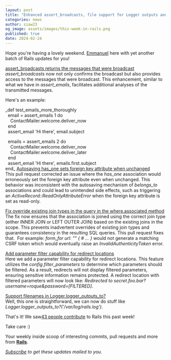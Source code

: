 ```yaml
---
layout: post
title: "Enhanced assert_broadcasts, file support for Logger outputs and more!"
categories: news
author: siaw23
og_image: assets/images/this-week-in-rails.png
published: true
date: 2024-02-24
---
```


Hope you're having a lovely weekend. [Emmanuel](https://twitter.com/siaw23) here with yet another batch of Rails updates for you!  
  
 [assert\_broadcasts returns the messages that were broadcast  
](https://github.com/rails/rails/pull/47025)_assert\_broadcasts_ now not only confirms the broadcast but also provides access to the messages that were broadcast. This enhancement, similar to what we have in _assert\_emails_, facilitates additional analyses of the transmitted messages.   
  
Here's an example:  
  
_def test\_emails\_more\_thoroughly  
&nbsp; email = assert\_emails 1 do  
&nbsp; &nbsp; ContactMailer.welcome.deliver\_now  
&nbsp; end  
&nbsp; assert\_email 'Hi there', email.subject  
  
&nbsp; emails = assert\_emails 2 do  
&nbsp; &nbsp; ContactMailer.welcome.deliver\_now  
&nbsp; &nbsp; ContactMailer.welcome.deliver\_later  
&nbsp; end  
&nbsp; assert\_email 'Hi there', emails.first.subject  
end_ [Autosaving has\_one sets foreign key attribute when unchanged  
](https://github.com/rails/rails/pull/50901)This pull request corrected an issue where the _has\_one_ association would erroneously set the foreign key attribute even when unchanged. This behavior was inconsistent with the autosaving mechanism of _belongs\_to_ associations and could lead to unintended side effects, such as triggering an _ActiveRecord::ReadOnlyAttributeError_ when the foreign key attribute is set as read-only.  
  
[Fix override existing join types in the query in the where.associated method](https://github.com/rails/rails/pull/51078)  
The fix now ensures that the association is joined using the correct join type (either INNER JOIN or LEFT OUTER JOIN) based on the existing joins in the scope. This prevents inadvertent overrides of existing join types and guarantees consistency in the resulting SQL queries. This pull request fixes that.&nbsp; For example: _form\_for url: "" { # ... }_ would not generate a matching CSRF token which would eventually raise an _InvalidAuthenticityToken_ error.  
  
[Add parameter filter capability for redirect locations](https://github.com/rails/rails/pull/51131)  
Here we add a parameter filter capability for redirect locations. This feature utilizes the _config.filter\_parameters_ to determine which parameters should be filtered. As a result, redirects will not display filtered parameters, ensuring sensitive information remains protected. A redirect location with filtered parameters will now look like:&nbsp;_Redirected to secret.foo.bar?username=roque&password=[FILTERED]_.  
  
[Support filenames in Logger.logger\_outputs\_to?](https://github.com/rails/rails/pull/51125)  
Well, this one is straightforward, we can now do stuff like _Logger.logger\_outputs\_to?('/var/log/rails.log')_.  
  
That's it! We saw[43 people contribute](https://contributors.rubyonrails.org/contributors/in-time-window/20240216-20240224) to Rails this past week!  
  
Take care :)  
  
  

Your weekly inside scoop of interesting commits, pull requests and more from [**Rails**](https://github.com/rails/rails).

<p><i><a href="https://world.hey.com/this.week.in.rails">Subscribe</a> to get these updates mailed to you.</i></p>